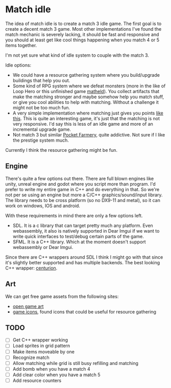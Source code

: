 # Match idle

The idea of match idle is to create a match 3 idle game. 
The first goal is to create a decent match 3 game. 
Most other implementations I've found the match mechanic is severely lacking, it should be fast and responsive and you should at least get like cool things happening when you match 4 or 5 items together. 

I'm not yet sure what kind of idle system to couple with the match 3.  

Idle options:
 - We could have a resource gathering system where you build/upgrade buildings that help you out.
 - Some kind of RPG system where we defeat monsters
   (more in the like of Loop Hero or this unfinished game [matheld](https://www.reddit.com/r/incremental_games/comments/9qe3t2/pc_mathel_idle_an_idle_game_with_match_3_system/)).
   You collect artifacts that make the matching stronger and maybe somehow help you match stuff, or give you cool abilities to help with matching. Without a challenge it might not be too much fun. 
 - A very simple implementation where matching just gives you points [like this](https://www.kongregate.com/games/dlpl/idle-match-world). 
   This is quite an interesting game, it's just that the matching is not very responsive. I'd say this is less of an idle game and more of an incremental upgrade game.
 - Not match 3 but similar [Pocket Farmery](https://www.reddit.com/r/incremental_games/comments/6881l7/pocket_farmery_combination_of_match_3_and/), quite addictive. 
 Not sure if I like the prestige system much.

Currently I think the resource gathering might be fun. 


## Engine

There's quite a few options out there. 
There are full blown engines like unity, unreal engine and godot where you script more than program. 
I'd prefer to write my entire game in C++ and do everything in that.
So we're not per se using an engine but more a C/C++ graphics/sound/input library.
The library needs to be cross platform (so no DX9-11 and metal), so it can work on windows, IOS and android. 

With these requirements in mind there are only a few options left.
 - SDL. It is a c library that can target pretty much any platform.
 Even webassembly, it also is natively supported in Dear Imgui if we want to write quick interfaces to test/debug certain parts of the game.
 - SFML. It is a C++ library.
 Which at the moment doesn't support webassembly or Dear Imgui.

Since there are C++ wrappers around SDL I think I might go with that since it's slightly better supported and has multiple backends.
The best looking C++ wrapper: [centurion](https://github.com/albin-johansson/centurion).

## Art

We can get free game assets from the following sites:
 - [open game art](https://opengameart.org/)
 - [game icons](https://game-icons.net/tags/catan.html), found icons that could be useful for resource gathering

## TODO

- [ ] Get C++ wrapper working
- [ ] Load sprites in grid pattern
- [ ] Make items moveable by one
- [ ] Recognize match 
- [ ] Allow matching while grid is still busy refilling and matching
- [ ] Add bomb when you have a match 4
- [ ] Add clear color when you have a match 5
- [ ] Add resource counters